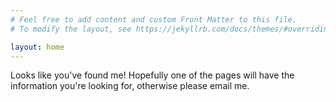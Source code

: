 ```yaml
---
# Feel free to add content and custom Front Matter to this file.
# To modify the layout, see https://jekyllrb.com/docs/themes/#overriding-theme-defaults

layout: home
---
```



Looks like you've found me! Hopefully one of the pages will have the information you're looking for, otherwise please email me.

